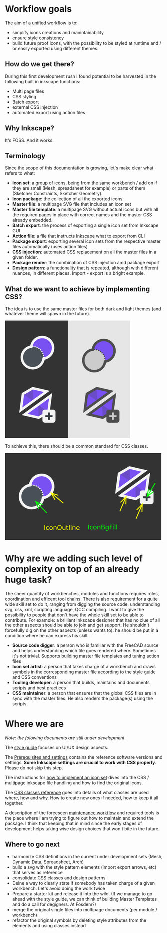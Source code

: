 # Workflow goals

The aim of a unified workflow is to:

- simplify icons creations and manintainability
- ensure style consistency
- build future proof icons, with the possibility to be styled at runtime and / or easily exported using different themes.

## How do we get there?

During this first development rush I found potential to be harvested in the following built in inkscape functions:

- Multi page files
- CSS styling
- Batch export
- external CSS injection
- automated export using action files

## Why Inkscape?
It's FOSS. And it works.

## Terminology
Since the scope of this documentation is growing, let's make clear what refers to what:

- **Icon set**: a group of icons, being from the same workbench / add on if they are small (Mesh, spreadsheet for example) or parts of them (Sketcher Constraints, Sketcher Geometry).
- **Icon package**: the collection of all the exported icons
- **Master file**: a multipage SVG file that includes an icon set
- **Master file template**: a multipage SVG without actual icons but with all the required pages in place with correct names and the master CSS already embedded.
- **Batch export**: the process of exporting a single icon set from Inkscape GUI
- **Action file**: a file that instructs Inkscape what to export from CLI
- **Package export**: exporting several icon sets from the respective master files automatically (uses action files)
- **CSS injection**: automated CSS replacement on all the master files in a given folder.
- **Package render**: the combination of CSS injection amd package export
- **Design pattern**: a functionality that is repeated, although with different nuances, in different places. Import - export is a bright example. 

## What do we want to achieve by implementing CSS?

The idea is to use the same master files for both dark and light themes (and whatever theme will spawn in the future).

<img src="https://github.com/GentlemanRider/FreeCAD-Flat-Icons/blob/wip_GR_newIcons/Workflow/Images/DarkVsLightGoal.png" alt="dark vs light" style="width:400px;"/>

To achieve this, there should be a common standard for CSS classes. 

<img src="https://github.com/GentlemanRider/FreeCAD-Flat-Icons/blob/wip_GR_newIcons/Workflow/Images/DarkVsLightClasses.png" alt="dark vs light classes" style="width:500px;"/>

# Why are we adding such level of complexity on top of an already huge task?

The sheer quantity of workbenches, modules and functions requires roles, coordination and efficent tool chains. There is also requirement for a quite wide skill set to do it, ranging from digging the source code, understanding svg, css, xml, scripting language, QCC compiling. I want to give the possibility to people that don't have the whole skill set to be able to contribute. For example: a brilliant Inkscape designer that has no clue of all the other aspects should be able to join and get support. He shouldn't forcefully dig on the other aspects (unless wants to): he should be put in a condition where he can express his skill.

- **Source code digger**: a person who is familiar with the FreeCAD source and helps understanding which file goes rendered where. Sometimes it's not trivial. Supports building master file templates and tuning action files
- **Icon set artist**: a person that takes charge of a workbench and draws symbols in the corresponding master file according to the style guide and CSS conventions
- **Tooling developer**: a person that builds, maintains and documents scripts and best practices
- **CSS maintainer**: a person that ensures that the global CSS files are in sync with the master files. He also renders the package(s) using the scripts. 

# Where we are

*Note: the folowing documents are still under development*

The [style guide](https://github.com/GentlemanRider/FreeCAD-Flat-Icons/blob/wip_GR_newIcons/Workflow/StyleGuide.md) focuses on UI/UX design aspects.

The [Prerequisites and settings](https://github.com/GentlemanRider/FreeCAD-Flat-Icons/blob/wip_GR_newIcons/Workflow/PrerequisitesAndSettings.md) contains the reference software versions and settings. __Some Inkscape settings are crucial to work with CSS properly__. Please do not skip this step.

The instructions for [how to implement an icon set](https://github.com/GentlemanRider/FreeCAD-Flat-Icons/blob/wip_GR_newIcons/Workflow/CreatePackage.md) dives into the CSS / multipage inkscape file handling and how to find the original icons.

The [CSS classes reference](https://github.com/GentlemanRider/FreeCAD-Flat-Icons/blob/wip_GR_newIcons/Workflow/CssClasses.md) goes into details of what classes are used where, how and why. How to create new ones if needed, how to keep it all together.

A description of the foreeseen [maintenance workflow](https://github.com/GentlemanRider/FreeCAD-Flat-Icons/blob/wip_GR_newIcons/Workflow/WorkflowPlan.md) and required tools is the place where I am trying to figure out how to maintain and extend the package. I think that keeping that in mind since the early stages of development helps taking wise design choices that won't bite in the future.

## Where to go next

- harmonize CSS definitions in the current under development sets (Mesh, Dynamic Data, Spreadsheet, Arch)
- build a svg with the style pattern elements (import export arrows, etc) that serves as reference
- consolidate CSS classes and design patterns
- Deine a way to clearly state if somebody has taken charge of a given workbench. Let's avoid doing the work twice
- Prepare a starter kit and release it into the wild. (If we manage to go ahead with the style guide, we can think of building Master Templates and do a call for degigners. At Fosdem?)
- merge the original single files into multipage documents (per module / workbench)
- refactor the original symbols by deleting style attributes from the elements and using classes instead



